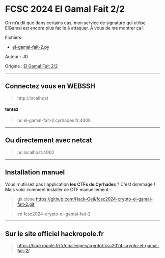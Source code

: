 # FCSC 2024 El Gamal Fait 2/2

On m’a dit que dans certains cas, mon service de signature qui utilise ElGamal est encore plus facile à attaquer. À vous de me montrer ça !


Fichiers:
- [el-gamal-fait-2.py](el-gamal-fait-2.py)


Auteur : JD

Origine : [El Gamal Fait 2/2](https://hackropole.fr/fr/challenges/crypto/fcsc2024-crypto-el-gamal-fait-2/)


-----------

## Connectez vous en WEBSSH
> http://localhost

#### tentez 
> nc el-gamal-fait-2.cyrhades.fr:4000

-----------

## Ou directement avec netcat
> nc localhost:4000


-----------

## Installation manuel
Vous n'utilisez pas l'application **les CTFs de Cyrhades** ? C'est dommage !
Mais voici comment installer ce CTF manuellement :

> git clone https://github.com/Hack-Oeil/fcsc2024-crypto-el-gamal-fait-2.git

> cd fcsc2024-crypto-el-gamal-fait-2


-----------

## Sur le site officiel hackropole.fr
> https://hackropole.fr/fr/challenges/crypto/fcsc2024-crypto-el-gamal-fait-2/